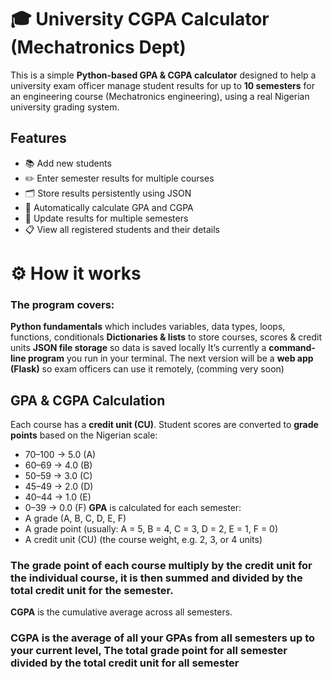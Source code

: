 # 🎓 University CGPA Calculator (Mechatronics Dept)

This is a simple **Python-based GPA & CGPA calculator** designed to help a university exam officer manage student results for up to **10 semesters** for an engineering course (Mechatronics engineering), using a real Nigerian university grading system.



##  Features

* 📚 Add new students
* ✏️ Enter semester results for multiple courses
* 🗂️ Store results persistently using JSON
* 🔢 Automatically calculate GPA and CGPA
* 🔄 Update results for multiple semesters
* 📋 View all registered students and their details

# ⚙️ How it works

### The program covers: ###
**Python fundamentals** which includes variables, data types, loops, functions, conditionals
**Dictionaries & lists** to store courses, scores & credit units
**JSON file storage** so data is saved locally
It’s currently a **command-line program** you run in your terminal.
The next version will be a **web app (Flask)** so exam officers can use it remotely, (comming very soon)

## GPA & CGPA Calculation

Each course has a **credit unit (CU)**.
Student scores are converted to **grade points** based on the Nigerian scale:
* 70–100 → 5.0 (A)
* 60–69 → 4.0 (B)
* 50–59 → 3.0 (C)
* 45–49 → 2.0 (D)
* 40–44 → 1.0 (E)
*  0–39 → 0.0 (F)
**GPA** is calculated for each semester:  
* A grade (A, B, C, D, E, F)
* A grade point (usually: A = 5, B = 4, C = 3, D = 2, E = 1, F = 0)
* A credit unit (CU) (the course weight, e.g. 2, 3, or 4 units) 
### The grade point of each course multiply by the credit unit for the individual course, it is then summed and divided by the total credit unit for the semester.

**CGPA** is the cumulative average across all semesters.
### CGPA is the average of all your GPAs from all semesters up to your current level, The total grade point for all semester divided by the total credit unit for all semester
